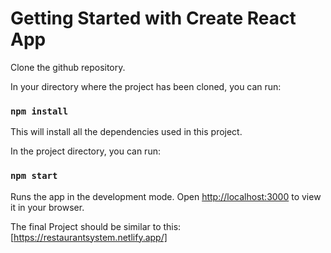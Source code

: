 # Getting Started with Create React App

Clone the github repository.

In your directory where the project has been cloned, you can run:
###  `npm install`
This will install all the dependencies used in this project.

In the project directory, you can run:

### `npm start`

Runs the app in the development mode.
Open [http://localhost:3000](http://localhost:3000) to view it in your browser.

The final Project should be similar to this:
[https://restaurantsystem.netlify.app/]

